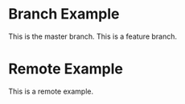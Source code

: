 
# Branch Example
This is the master branch.
This is a feature branch.
# Remote Example
This is a remote example.

